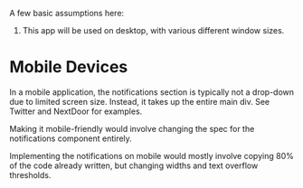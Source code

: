 A few basic assumptions here:

1. This app will be used on desktop, with various different window sizes.


# Mobile Devices

In a mobile application, the notifications section is typically not a drop-down due to limited screen size. Instead, it takes up the entire main div. See Twitter and NextDoor for examples.

Making it mobile-friendly would involve changing the spec for the notifications component entirely.

Implementing the notifications on mobile would mostly involve copying 80% of the code already written, but changing widths and text overflow thresholds.
